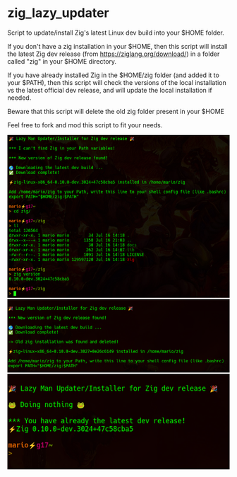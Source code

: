 # zig_lazy_updater

Script to update/install Zig's latest Linux dev build into your $HOME folder.

If you don't have a zig installation in your $HOME, then this script will install
the latest Zig dev release (from https://ziglang.org/download/) in a folder called
"zig" in your $HOME directory.

If you have already installed Zig in the $HOME/zig folder (and added it to your
$PATH), then this script will check the versions of the local installation vs the
latest official dev release, and will update the local installation if needed.

Beware that this script will delete the old zig folder present in your $HOME

Feel free to fork and mod this script to fit your needs.

![zig_lazy_updater installing](https://github.com/mariogt/zig_lazy_updater/blob/main/screenshots/installing_zig.png)
![zig_lazy_updater updating2](https://github.com/mariogt/zig_lazy_updater/blob/main/screenshots/updating_zig_2.png)
![zig_lazy_updater updating](https://github.com/mariogt/zig_lazy_updater/blob/main/screenshots/updating_zig.png)
